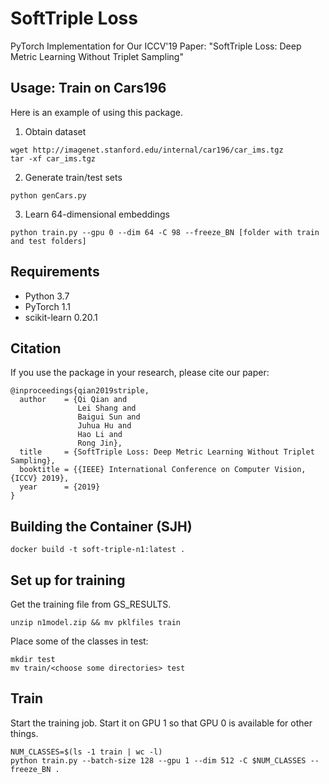 
# SoftTriple Loss

PyTorch Implementation for Our ICCV'19 Paper: "SoftTriple Loss: Deep Metric Learning Without Triplet Sampling"

## Usage: Train on Cars196
Here is an example of using this package.

1. Obtain dataset
```
wget http://imagenet.stanford.edu/internal/car196/car_ims.tgz
tar -xf car_ims.tgz
```

2. Generate train/test sets
```
python genCars.py
```

3. Learn 64-dimensional embeddings
```
python train.py --gpu 0 --dim 64 -C 98 --freeze_BN [folder with train and test folders]
```

## Requirements
* Python 3.7
* PyTorch 1.1
* scikit-learn 0.20.1

    
## Citation
If you use the package in your research, please cite our paper:
```
@inproceedings{qian2019striple,
  author    = {Qi Qian and
               Lei Shang and
               Baigui Sun and
               Juhua Hu and
               Hao Li and
               Rong Jin},
  title     = {SoftTriple Loss: Deep Metric Learning Without Triplet Sampling},
  booktitle = {{IEEE} International Conference on Computer Vision, {ICCV} 2019},
  year      = {2019}
}
```

## Building the Container (SJH)

```{sh}
docker build -t soft-triple-n1:latest .
```

## Set up for training

Get the training file from GS_RESULTS.

```{sh}
unzip n1model.zip && mv pklfiles train
```

Place some of the classes in test:

```{sh}
mkdir test
mv train/<choose some directories> test
```

## Train

Start the training job. Start it on GPU 1 so that GPU 0 is available for other things.

```{sh}
NUM_CLASSES=$(ls -1 train | wc -l)
python train.py --batch-size 128 --gpu 1 --dim 512 -C $NUM_CLASSES --freeze_BN .
```

